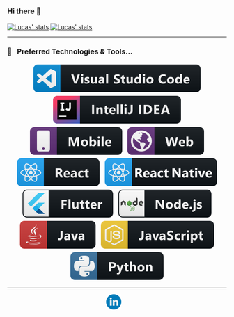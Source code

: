 ### Hi there 👋

<!-- GitHub Stats -->

<a href="https://github.com/LucasSusin/LucasSusin">
  <img align="center" src="https://github-readme-stats-rouge-eight.vercel.app/api?username=LucasSusin&count_private=true&show_icons=true&theme=tokyonight" alt="Lucas' stats" />
</a>

<a href="https://github.com/LucasSusin/LucasSusin">
  <img align="center" src="github-readme-stats-rouge-eight.vercel.app/api/top-langs/?username=LucasSusin&layout=compact&theme=tokyonight" alt="Lucas' stats" /> 
</a>

*************

### 🔧 &nbsp; Preferred Technologies & Tools...
<p align="center">

  <!-- For more icons https://github.com/MikeCodesDotNET/ColoredBadges -->
  
  <img src="https://github.com/LucasSusin/LucasSusin/blob/master/assets/svg/tools/visualstudio_code.svg" alt="vscode" style="vertical-align:top; margin:4px">
  <img src="https://github.com/LucasSusin/LucasSusin/blob/master/assets/svg/tools/jetbrains_intellij.svg" alt="intellij" style="vertical-align:top; margin:4px">
  <img src="https://github.com/LucasSusin/LucasSusin/blob/master/assets/svg/misc/mobile.svg" alt="mobile" style="vertical-align:top; margin:4px">
  <img src="https://github.com/LucasSusin/LucasSusin/blob/master/assets/svg/misc/web.svg" alt="web" style="vertical-align:top; margin:4px">
  <img src="https://github.com/LucasSusin/LucasSusin/blob/master/assets/svg/frameworks/react.svg" alt="react" style="vertical-align:top; margin:4px">
  <img src="https://github.com/LucasSusin/LucasSusin/blob/master/assets/svg/frameworks/reactnative.svg" alt="reactnative" style="vertical-align:top; margin:4px">
  <img src="https://github.com/LucasSusin/LucasSusin/blob/master/assets/svg/frameworks/flutter.svg" alt="flutter" style="vertical-align:top; margin:4px">
  <img src="https://github.com/LucasSusin/LucasSusin/blob/master/assets/svg/frameworks/nodejs.svg" alt="nodejs" style="vertical-align:top; margin:4px">
  <img src="https://github.com/LucasSusin/LucasSusin/blob/master/assets/svg/languages/java.svg" alt="java" style="vertical-align:top; margin:4px">
  <img src="https://github.com/LucasSusin/LucasSusin/blob/master/assets/svg/languages/js.svg" alt="js" style="vertical-align:top; margin:4px">
  <img src="https://github.com/LucasSusin/LucasSusin/blob/master/assets/svg/languages/python.svg" alt="python" style="vertical-align:top; margin:4px">
  

</p>

----
<!-- Social Media links -->

<p align="center">
  <a href="https://www.linkedin.com/in/lucassimonsusin/"><img src="https://github.com/LucasSusin/LucasSusin/blob/master/assets/svg/social-media/linkedin-round.svg" width="35px" alt="LinkedIn"></a> &nbsp; &nbsp;
</p>
